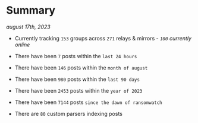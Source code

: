 
# Summary
_august 17th, 2023_

- Currently tracking `153` groups across `271` relays & mirrors - _`100` currently online_

- There have been `7` posts within the `last 24 hours`

- There have been `146` posts within the `month of august`

- There have been `980` posts within the `last 90 days`

- There have been `2453` posts within the `year of 2023`

- There have been `7144` posts `since the dawn of ransomwatch`

- There are `80` custom parsers indexing posts
